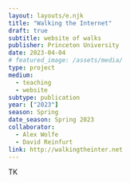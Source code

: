 ```yaml
---
layout: layouts/e.njk
title: "Walking the Internet"
draft: true
subtitle: website of walks
publisher: Princeton University
date: 2023-04-04
# featured_image: /assets/media/
type: project
medium:
  - teaching
  - website
subtype: publication
year: ["2023"]
season: Spring
date_season: Spring 2023
collaborator:
  - Alex Wolfe
  - David Reinfurt
link: http://walkingtheinter.net
---
```


TK
